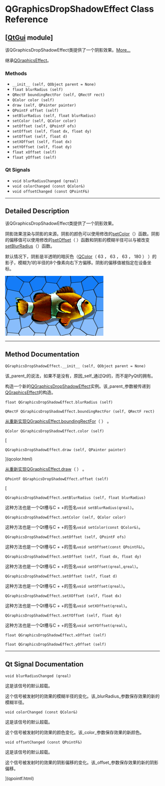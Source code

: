 # QGraphicsDropShadowEffect Class Reference

## [[QtGui](index.htm) module]

该QGraphicsDropShadowEffect类提供了一个阴影效果。[More...](#details)

继承[QGraphicsEffect](qgraphicseffect.html)。

### Methods

*   `__init__ (self, QObject parent = None)`
*   `float blurRadius (self)`
*   `QRectF boundingRectFor (self, QRectF rect)`
*   `QColor color (self)`
*   `draw (self, QPainter painter)`
*   `QPointF offset (self)`
*   `setBlurRadius (self, float blurRadius)`
*   `setColor (self, QColor color)`
*   `setOffset (self, QPointF ofs)`
*   `setOffset (self, float dx, float dy)`
*   `setOffset (self, float d)`
*   `setXOffset (self, float dx)`
*   `setYOffset (self, float dy)`
*   `float xOffset (self)`
*   `float yOffset (self)`

### Qt Signals

*   `void blurRadiusChanged (qreal)`
*   `void colorChanged (const QColor&)`
*   `void offsetChanged (const QPointF&)`

* * *

## Detailed Description

该QGraphicsDropShadowEffect类提供了一个阴影效果。

阴影效果渲染与阴影的来源。阴影的颜色可以使用修改的[setColor](qgraphicsdropshadoweffect.html#color-prop)（）函数。阴影的偏移值可以使用修改的[setOffset](qgraphicsdropshadoweffect.html#offset-prop)（ ）函数和阴影的模糊半径可以与被改变[setBlurRadius](qgraphicsdropshadoweffect.html#blurRadius-prop)（）函数。

默认情况下，阴影是半透明的暗灰色（[QColor](qcolor.html)（ 63 ， 63 ， 63 ， 180 ） ）的影子，模糊为1的半径的8个像素向右下方偏移。阴影的偏移值被指定在设备坐标。

![](img/graphicseffect-drop-shadow.png)

* * *

## Method Documentation

```
QGraphicsDropShadowEffect.__init__ (self, QObject parent = None)
```

该_parent_的说法，如果不是没有，原因_self_通过Qt的，而不是PyQt的拥有。

构造一个新的[QGraphicsDropShadowEffect](qgraphicsdropshadoweffect.html)实例。该_parent_参数被传递到[QGraphicsEffect](qgraphicseffect.html)的构造。

```
float QGraphicsDropShadowEffect.blurRadius (self)
```

```
QRectF QGraphicsDropShadowEffect.boundingRectFor (self, QRectF rect)
```

[](qrectf.html)

[从重新实现](qrectf.html)[QGraphicsEffect.boundingRectFor](qgraphicseffect.html#boundingRectFor)（ ） 。

```
QColor QGraphicsDropShadowEffect.color (self)
```

[

```
QGraphicsDropShadowEffect.draw (self, QPainter painter)
```

](qcolor.html)

[从重新实现](qcolor.html)[QGraphicsEffect.draw](qgraphicseffect.html#draw)（ ） 。

```
QPointF QGraphicsDropShadowEffect.offset (self)
```

[

```
QGraphicsDropShadowEffect.setBlurRadius (self, float blurRadius)
```

这种方法也是一个Qt槽与C + +的签名`void setBlurRadius(qreal)`。

```
QGraphicsDropShadowEffect.setColor (self, QColor color)
```

这种方法也是一个Qt槽与C + +的签名`void setColor(const QColor&)`。

```
QGraphicsDropShadowEffect.setOffset (self, QPointF ofs)
```

这种方法也是一个Qt槽与C + +的签名`void setOffset(const QPointF&)`。

```
QGraphicsDropShadowEffect.setOffset (self, float dx, float dy)
```

这种方法也是一个Qt槽与C + +的签名`void setOffset(qreal,qreal)`。

```
QGraphicsDropShadowEffect.setOffset (self, float d)
```

这种方法也是一个Qt槽与C + +的签名`void setOffset(qreal)`。

```
QGraphicsDropShadowEffect.setXOffset (self, float dx)
```

这种方法也是一个Qt槽与C + +的签名`void setXOffset(qreal)`。

```
QGraphicsDropShadowEffect.setYOffset (self, float dy)
```

这种方法也是一个Qt槽与C + +的签名`void setYOffset(qreal)`。

```
float QGraphicsDropShadowEffect.xOffset (self)
```

```
float QGraphicsDropShadowEffect.yOffset (self)
```

* * *

## Qt Signal Documentation

```
void blurRadiusChanged (qreal)
```

这是该信号的默认超载。

这个信号被发射时的效果的模糊半径的变化。该_blurRadius_参数保存效果的新的模糊半径。

```
void colorChanged (const QColor&)
```

这是该信号的默认超载。

这个信号被发射时的效果的颜色变化。该_color_参数保存效果的新颜色。

```
void offsetChanged (const QPointF&)
```

这是该信号的默认超载。

这个信号被发射时的效果的阴影偏移的变化。该_offset_参数保存效果的新的阴影偏移。

](qpointf.html)